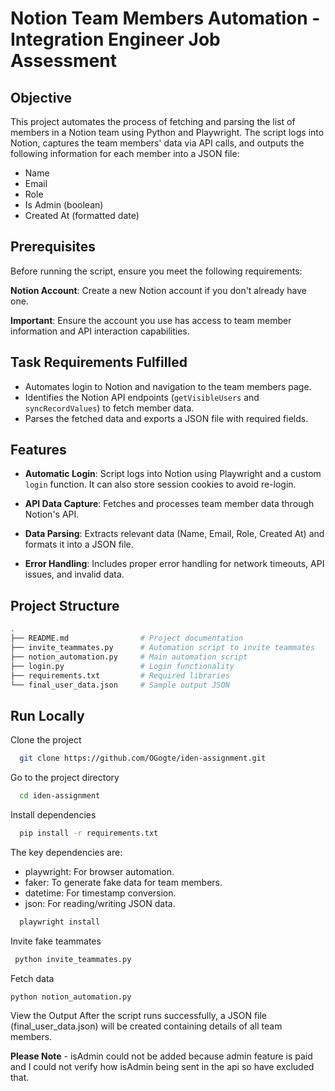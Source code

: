# Notion Team Members Automation - Integration Engineer Job Assessment

## Objective
This project automates the process of fetching and parsing the list of members in a Notion team using Python and Playwright. The script logs into Notion, captures the team members' data via API calls, and outputs the following information for each member into a JSON file:
- Name
- Email
- Role
- Is Admin (boolean)
- Created At (formatted date)

## Prerequisites
Before running the script, ensure you meet the following requirements:

**Notion Account**: Create a new Notion account if you don't already have one.

**Important**: Ensure the account you use has access to team member information and API interaction capabilities.

## Task Requirements Fulfilled
- Automates login to Notion and navigation to the team members page.
- Identifies the Notion API endpoints (`getVisibleUsers` and `syncRecordValues`) to fetch member data.
- Parses the fetched data and exports a JSON file with required fields.

## Features
- **Automatic Login**: Script logs into Notion using Playwright and a custom `login` function. It can also store session cookies to avoid re-login.
- **API Data Capture**: Fetches and processes team member data through Notion's API.

- **Data Parsing**: Extracts relevant data (Name, Email, Role, Created At) and formats it into a JSON file.
- **Error Handling**: Includes proper error handling for network timeouts, API issues, and invalid data.

## Project Structure

```bash
.
├── README.md                # Project documentation
├── invite_teammates.py      # Automation script to invite teammates
├── notion_automation.py     # Main automation script
├── login.py                 # Login functionality
├── requirements.txt         # Required libraries
└── final_user_data.json     # Sample output JSON
```

## Run Locally

Clone the project

```bash
  git clone https://github.com/OGogte/iden-assignment.git
```

Go to the project directory

```bash
  cd iden-assignment
```

Install dependencies

```bash
  pip install -r requirements.txt
```
The key dependencies are:

- playwright: For browser automation.
- faker: To generate fake data for team members.
- datetime: For timestamp conversion.
- json: For reading/writing JSON data.

```bash
  playwright install
```
Invite fake teammates
```bash
 python invite_teammates.py
```

Fetch data
```bash
python notion_automation.py
```
View the Output After the script runs successfully, a JSON file (final_user_data.json) will be created containing details of all team members.

**Please Note** - isAdmin could not be added because admin feature is paid and I could not verify how isAdmin being sent in the api so have excluded that. 